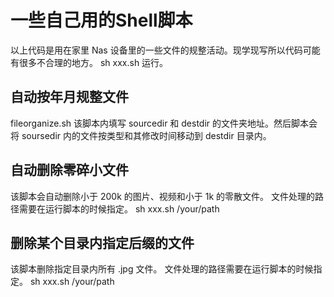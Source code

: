 # 一些自己用的Shell脚本
以上代码是用在家里 Nas 设备里的一些文件的规整活动。现学现写所以代码可能有很多不合理的地方。
sh xxx.sh 运行。
## 自动按年月规整文件
fileorganize.sh
该脚本内填写 sourcedir 和 destdir 的文件夹地址。然后脚本会将 soursedir 内的文件按类型和其修改时间移动到 destdir 目录内。
## 自动删除零碎小文件
该脚本会自动删除小于 200k 的图片、视频和小于 1k 的零散文件。
文件处理的路径需要在运行脚本的时候指定。
sh xxx.sh /your/path
## 删除某个目录内指定后缀的文件
该脚本删除指定目录内所有 .jpg 文件。
文件处理的路径需要在运行脚本的时候指定。
sh xxx.sh /your/path
